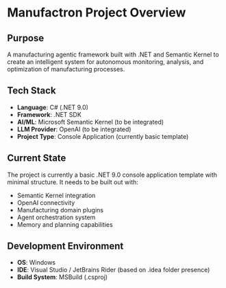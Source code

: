 # Manufactron Project Overview

## Purpose
A manufacturing agentic framework built with .NET and Semantic Kernel to create an intelligent system for autonomous monitoring, analysis, and optimization of manufacturing processes.

## Tech Stack
- **Language**: C# (.NET 9.0)
- **Framework**: .NET SDK
- **AI/ML**: Microsoft Semantic Kernel (to be integrated)
- **LLM Provider**: OpenAI (to be integrated)
- **Project Type**: Console Application (currently basic template)

## Current State
The project is currently a basic .NET 9.0 console application template with minimal structure. It needs to be built out with:
- Semantic Kernel integration
- OpenAI connectivity
- Manufacturing domain plugins
- Agent orchestration system
- Memory and planning capabilities

## Development Environment
- **OS**: Windows
- **IDE**: Visual Studio / JetBrains Rider (based on .idea folder presence)
- **Build System**: MSBuild (.csproj)